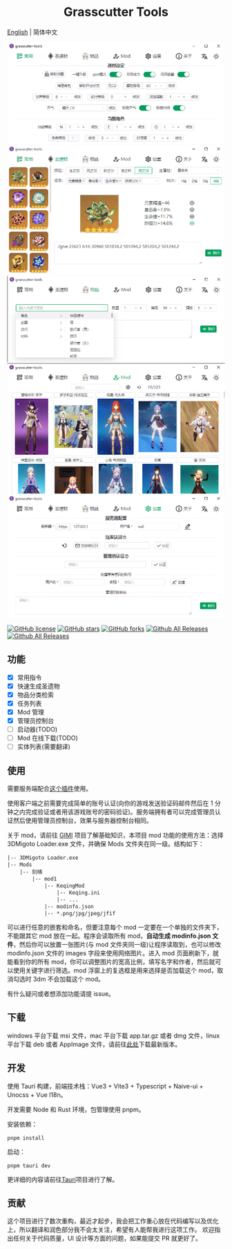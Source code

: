 <h1 align="center">Grasscutter Tools</h1>

[English](README.md) | 简体中文

![](img/b001.png)
![](img/b101.png)
![](img/b201.png)
![](img/b301.png)
![](img/b401.png)

[![GitHub license](https://img.shields.io/github/license/jianxingxuejian/grasscutter-tools)](https://github.com/jianxingxuejian/grasscutter-tools/blob/main/LICENSE)
[![GitHub stars](https://img.shields.io/github/stars/jianxingxuejian/grasscutter-tools)](https://github.com/jianxingxuejian/grasscutter-tools/stargazers)
[![GitHub forks](https://img.shields.io/github/forks/jianxingxuejian/grasscutter-tools)](https://github.com/jianxingxuejian/grasscutter-tools/network/members)
[![Github All Releases](https://img.shields.io/github/downloads/jianxingxuejian/grasscutter-tools/total.svg)](https://github.com/jianxingxuejian/grasscutter-tools/releases)
[![Github All Releases](https://img.shields.io/github/v/release/jianxingxuejian/grasscutter-tools)](https://github.com/jianxingxuejian/grasscutter-tools/releases)

## 功能

- [x] 常用指令
- [x] 快速生成圣遗物
- [x] 物品分类检索
- [x] 任务列表
- [x] Mod 管理
- [x] 管理员控制台
- [ ] 启动器(TODO)
- [ ] Mod 在线下载(TODO)
- [ ] 实体列表(需要翻译)

## 使用

需要服务端配合[这个插件](https://github.com/jianxingxuejian/grasscutter-plugin/releases/tag/v1.4.1)使用。

使用客户端之前需要完成简单的账号认证(向你的游戏发送验证码邮件然后在 1 分钟之内完成验证或者用该游戏账号的密码验证)。服务端拥有者可以完成管理员认证然后使用管理员控制台，效果与服务器控制台相同。

关于 mod，请前往 [GIMI](https://github.com/SilentNightSound/GI-Model-Importer) 项目了解基础知识，本项目 mod 功能的使用方法：选择 3DMigoto Loader.exe 文件，并确保 Mods 文件夹在同一级。结构如下：

```
|-- 3DMigoto Loader.exe
|-- Mods
    |-- 刻晴
        |-- mod1
            |-- KeqingMod
                |-- Keqing.ini
                |-- ...
            |-- modinfo.json
            |-- *.png/jpg/jpeg/jfif
```

可以进行任意的嵌套和命名，但要注意每个 mod 一定要在一个单独的文件夹下，不能跟其它 mod 放在一起。程序会读取所有 mod，**自动生成 modinfo.json 文件**，然后你可以放置一张图片(与 mod 文件夹同一级)让程序读取到，也可以修改 modinfo.json 文件的 images 字段来使用网络图片。进入 mod 页面刷新下，就能看到你的所有 mod，你可以调整图片的宽高比例，填写名字和作者，然后就可以使用关键字进行筛选。mod 浮窗上的复选框是用来选择是否加载这个 mod，取消勾选时 3dm 不会加载这个 mod。

有什么疑问或者想添加功能请提 issue。

## 下载

windows 平台下载 msi 文件，mac 平台下载 app.tar.gz 或者 dmg 文件，linux 平台下载 deb 或者 AppImage 文件，请前往[此处](https://github.com/jianxingxuejian/grasscutter-tools/releases)下载最新版本。

## 开发

使用 Tauri 构建，前端技术栈：Vue3 + Vite3 + Typescript + Naive-ui + Unocss + Vue I18n。

开发需要 Node 和 Rust 环境，包管理使用 pnpm。

安装依赖：

```shell
pnpm install
```

启动：

```shell
pnpm tauri dev
```

更详细的内容请前往[Tauri](https://github.com/tauri-apps/tauri)项目进行了解。

## 贡献

这个项目进行了数次重构，最近才起步，我会把工作重心放在代码编写以及优化上，所以翻译和润色部分我不会太关注，希望有人能帮我进行这项工作。
欢迎指出任何关于代码质量，UI 设计等方面的问题，如果能提交 PR 就更好了。
